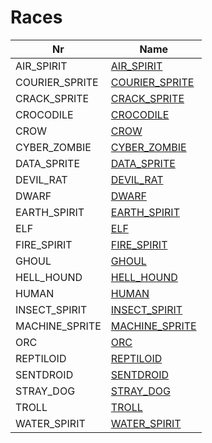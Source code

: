 

# Races



| Nr | Name | 
|  --  |  --  | 
| AIR_SPIRIT | [AIR_SPIRIT](List/AIR_SPIRIT.md) | 
| COURIER_SPRITE | [COURIER_SPRITE](List/COURIER_SPRITE.md) | 
| CRACK_SPRITE | [CRACK_SPRITE](List/CRACK_SPRITE.md) | 
| CROCODILE | [CROCODILE](List/CROCODILE.md) | 
| CROW | [CROW](List/CROW.md) | 
| CYBER_ZOMBIE | [CYBER_ZOMBIE](List/CYBER_ZOMBIE.md) | 
| DATA_SPRITE | [DATA_SPRITE](List/DATA_SPRITE.md) | 
| DEVIL_RAT | [DEVIL_RAT](List/DEVIL_RAT.md) | 
| DWARF | [DWARF](List/DWARF.md) | 
| EARTH_SPIRIT | [EARTH_SPIRIT](List/EARTH_SPIRIT.md) | 
| ELF | [ELF](List/ELF.md) | 
| FIRE_SPIRIT | [FIRE_SPIRIT](List/FIRE_SPIRIT.md) | 
| GHOUL | [GHOUL](List/GHOUL.md) | 
| HELL_HOUND | [HELL_HOUND](List/HELL_HOUND.md) | 
| HUMAN | [HUMAN](List/HUMAN.md) | 
| INSECT_SPIRIT | [INSECT_SPIRIT](List/INSECT_SPIRIT.md) | 
| MACHINE_SPRITE | [MACHINE_SPRITE](List/MACHINE_SPRITE.md) | 
| ORC | [ORC](List/ORC.md) | 
| REPTILOID | [REPTILOID](List/REPTILOID.md) | 
| SENTDROID | [SENTDROID](List/SENTDROID.md) | 
| STRAY_DOG | [STRAY_DOG](List/STRAY_DOG.md) | 
| TROLL | [TROLL](List/TROLL.md) | 
| WATER_SPIRIT | [WATER_SPIRIT](List/WATER_SPIRIT.md) | 

